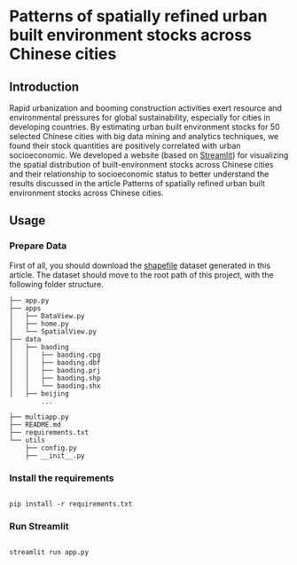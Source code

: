 # Patterns of spatially refined urban built environment stocks across Chinese cities

## Introduction
Rapid urbanization and booming construction activities exert resource and environmental pressures for global sustainability, especially for cities in developing countries. By estimating urban built environment stocks for 50 selected Chinese cities with big data mining and analytics techniques, we found their stock quantities are positively correlated with urban socioeconomic. We developed a website (based on [Streamlit](https://streamlit.io/)) for visualizing the spatial distribution of built-environment stocks across Chinese cities and their relationship to socioeconomic status to better understand the results discussed in the article Patterns of spatially refined urban built environment stocks across Chinese cities.

## Usage
### Prepare Data
First of all, you should download the [shapefile](https://github.com/CUGbaoyi/Streamlit-Built-Environment-Stocks) dataset generated in this article. The dataset should move to the root path of this project, with the following folder structure.

```
├── app.py
├── apps
│   ├── DataView.py
│   ├── home.py
│   └── SpatialView.py
├── data
│   ├── baoding
│   │   ├── baoding.cpg
│   │   ├── baoding.dbf
│   │   ├── baoding.prj
│   │   ├── baoding.shp
│   │   └── baoding.shx
│   ├── beijing
        ...

├── multiapp.py
├── README.md
├── requirements.txt
└── utils
    ├── config.py
    ├── __init__.py

```

### Install the requirements
```shell

pip install -r requirements.txt

```

### Run Streamlit
```shell

streamlit run app.py

```

